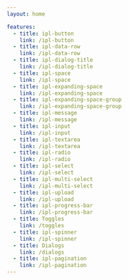 ```yaml
---
layout: home

features:
  - title: ipl-button
    link: /ipl-button
  - title: ipl-data-row
    link: /ipl-data-row
  - title: ipl-dialog-title
    link: /ipl-dialog-title
  - title: ipl-space
    link: /ipl-space
  - title: ipl-expanding-space
    link: /ipl-expanding-space
  - title: ipl-expanding-space-group
    link: /ipl-expanding-space-group
  - title: ipl-message
    link: /ipl-message
  - title: ipl-input
    link: /ipl-input
  - title: ipl-textarea
    link: /ipl-textarea
  - title: ipl-radio
    link: /ipl-radio
  - title: ipl-select
    link: /ipl-select
  - title: ipl-multi-select
    link: /ipl-multi-select
  - title: ipl-upload
    link: /ipl-upload
  - title: ipl-progress-bar
    link: /ipl-progress-bar
  - title: Toggles
    link: /toggles
  - title: ipl-spinner
    link: /ipl-spinner
  - title: Dialogs
    link: /dialogs
  - title: ipl-pagination
    link: /ipl-pagination
---
```

